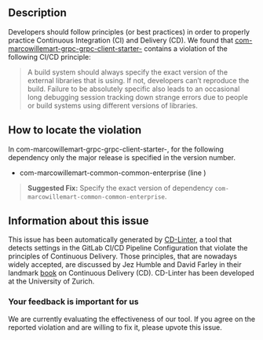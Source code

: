 
## Description
Developers should follow principles (or best practices) in order to properly practice Continuous Integration (CI) and Delivery (CD).
We found that [com-marcowillemart-grpc-grpc-client-starter-](https://gitlab.com/mwillema/grpc-spring-boot-starter/blob/master/.gitlab-ci.yml) contains a violation of the following CI/CD principle:

> A build system should always specify the exact version of the external libraries that is using.
If not, developers can’t reproduce the build. Failure to be absolutely specific also leads to an occasional long debugging session tracking down strange errors due to people or build systems using different versions of libraries.

## How to locate the violation

In com-marcowillemart-grpc-grpc-client-starter-, for the following dependency only the major release is specified in the version number.

* com-marcowillemart-common-common-enterprise (line )

> **Suggested Fix:** Specify the exact version of dependency `com-marcowillemart-common-common-enterprise`.

## Information about this issue

This issue has been automatically generated by [CD-Linter](https://gitlab.com/Jancso/configuration-analytics), a tool that detects settings in the GitLab CI/CD Pipeline Configuration that violate the principles of Continuous Delivery. Those principles, that are nowadays widely accepted, are discussed by Jez Humble and David Farley in their landmark [book](https://www.oreilly.com/library/view/continuous-delivery-reliable/9780321670250/) on Continuous Delivery (CD). CD-Linter has been developed at the University of Zurich.

### Your feedback is important for us
We are currently evaluating the effectiveness of our tool. If you agree on the reported violation and are willing to fix it, please upvote this issue.